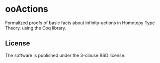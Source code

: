 # ooActions

Formalized proofs of basic facts about infinity-actions in Homotopy Type Theory, using the Coq library.

## License

The software is published under the 3-clause BSD license.
